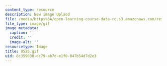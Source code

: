 ```yaml
---
content_type: resource
description: New image Uplaod
file: /media/https%3A/open-learning-course-data-rc.s3.amazonaws.com/res-21g-01-kana-spring-2010/8c359038dc79ab7de1f0047b54d7d2e3_0525.gif
file_type: image/gif
image_metadata:
  caption: ''
  credit: ''
  image-alt: ''
resourcetype: Image
title: 0525.gif
uid: 8c359038-dc79-ab7d-e1f0-047b54d7d2e3
---
```


